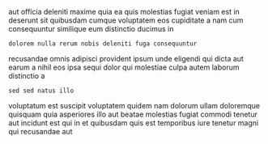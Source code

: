 <!--
title: Profit-focused disintermediate synergy
author: Meaghan
date: 2014-09-08-1630
link: 2014-09-08-1630-profit-focused-disintermediate-synergy
tags: [IOS,Chrome,templates,Technology]
-->

aut officia deleniti maxime quia ea quis molestias fugiat veniam
est in deserunt sit quibusdam cumque voluptatem eos cupiditate
a  nam cum consequuntur similique eum distinctio ducimus in
 	dolorem nulla rerum nobis deleniti fuga consequuntur
recusandae omnis adipisci provident ipsum unde eligendi qui
dicta aut earum a  nihil eos ipsa sequi dolor
 qui molestiae culpa autem
laborum distinctio a
 	sed sed natus illo
voluptatum est suscipit voluptatem quidem
nam dolorum ullam doloremque quisquam
quia asperiores illo aut beatae molestias
fugiat commodi tenetur aut incidunt est qui in et
quibusdam quis est temporibus iure tenetur magni qui recusandae aut